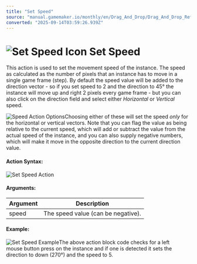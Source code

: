 ```yaml
---
title: "Set Speed"
source: "manual.gamemaker.io/monthly/en/Drag_And_Drop/Drag_And_Drop_Reference/Movement/Set_Speed.htm"
converted: "2025-09-14T03:59:26.939Z"
---
```


# ![Set Speed Icon](../../../assets/Images/Scripting_Reference/Drag_And_Drop/Reference/Movement/i_Movement_Set_Speed.png) Set Speed

This action is used to set the movement speed of the instance. The speed as calculated as the number of pixels that an instance has to move in a single game frame (step). By default the speed value will be added to the direction vector - so if you set speed to 2 and the direction to 45° the instance will move up and right 2 pixels every game frame - but you can also click on the direction field and select either _Horizontal_ or _Vertical_ speed.

![Speed Action Options](../../../assets/Images/Scripting_Reference/Drag_And_Drop/Reference/Movement/speed_vectors.png)Choosing either of these will set the speed _only_ for the horizontal or vertical vectors. Note that you can flag the value as being relative to the current speed, which will add or subtract the value from the actual speed of the instance, and you can also supply negative numbers, which will make it move in the opposite direction to the current direction value.

#### Action Syntax:

![Set Speed Action](../../../assets/Images/Scripting_Reference/Drag_And_Drop/Reference/Movement/a_Movement_Set_Speed.png)

#### Arguments:

| Argument | Description |
| --- | --- |
| speed | The speed value (can be negative). |

#### Example:

![Set Speed Example](../../../assets/Images/Scripting_Reference/Drag_And_Drop/Reference/Movement/e_Movement_Set_Direction_Fixed.png)The above action block code checks for a left mouse button press on the instance and if one is detected it sets the direction to down (270°) and the speed to 5.